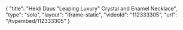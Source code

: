 {
    "title": "Heidi Daus \"Leaping Luxury\" Crystal and Enamel Necklace",
    "type": "solo",
    "layout": "iframe-static",
    "videoId": "112333305",
    "url": "\/tvpembed\/112333305"
}